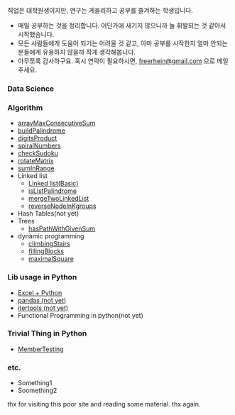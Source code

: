 직업은 대학원생이지만, 연구는 게을리하고 공부를 즐겨하는 학생입니다. 
- 매일 공부하는 것을 정리합니다. 어딘가에 새기지 않으니까 늘 휘발되는 것 같아서 시작했습니다. 
- 모든 사람들에게 도움이 되기는 어려울 것 같고, 아마 공부를 시작한지 얼마 안되는 분들에게 유용하지 않을까 작게 생각해봅니다. 
- 아무쪼록 감사하구요. 혹시 연락이 필요하시면, freerhein@gmail.com 으로 메일 주세요. 

### Data Science


### Algorithm 
- [arrayMaxConsecutiveSum](/Algorithm/arrayMaxConsecutiveSum.md)
- [buildPalindrome](/Algorithm/buildPalindrome)
- [digitsProduct](/Algorithm/digitsProduct)
- [spiralNumbers](/Algorithm/spiralNumbers.md)
- [checkSudoku](/Algorithm/checkSudoku.md)
- [rotateMatrix](/Algorithm/rotateMatrix.md)
- [sumInRange](/Algorithm/sumInRange.md)
- Linked list
  - [Linked list(Basic)](/Algorithm/linkedListBasic.md)
  - [isListPalindrome](/Algorithm/linkedList_isListPalindrome.md)
  - [mergeTwoLinkedList](/Algorithm/mergeTwoLinkedLists.md)
  - [reverseNodeInKgroups](/Algorithm/reverseNodeInKGroups.md)
- Hash Tables(not yet)
- Trees
  - [hasPathWithGivenSum](/Algorithm/hasPathWithGivenSum.md)
- dynamic programming
  - [climbingStairs](/Algorithm/climbingStairs.md)
  - [fillingBlocks](/Algorithm/fillingBlocks.md)
  - [maximalSquare](/Algorithm/maximalSquare.md)

### Lib usage in Python
- [Excel + Python](/LibUsage/excel_in_python.md)
- [pandas (not yet)]()
- [itertools (not yet)]()
- Functional Programming in python(not yet)

### Trivial Thing in Python
- [MemberTesting](/TTiP/Python_membertesting.md)

### etc.
- Something1
- Soomething2


thx for visiting this poor site and reading some material. thx again. 
